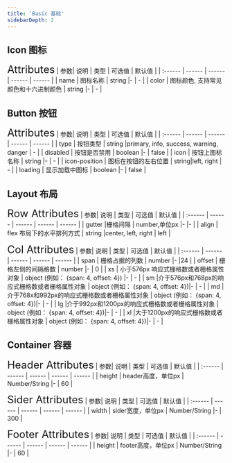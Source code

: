 ```yaml
---
title: 'Basic 基础'
sidebarDepth: 2
---
```

## Icon 图标
<ClientOnly>
  <sakura-icon/>
<font size=5>Attributes</font>
| 参数| 说明 | 类型 | 可选值 | 默认值 |
| :------ | ------ | ------ | ------ | ------ |
| name | 图标名称 | string |- | - |
| color | 图标颜色, 支持常见颜色和十六进制颜色 | string |- | - |

</ClientOnly>



## Button 按钮
<ClientOnly>
  <sakura-button/>
<font size=5>Attributes</font>
| 参数| 说明 | 类型 | 可选值 | 默认值 |
| :------ | ------ | ------ | ------ | ------ |
| type | 按钮类型 | string |primary, info, success, warning, danger | - |
| disabled | 按钮是否禁用 | boolean |- | false |
| icon | 按钮上图标名称 | string |- | - |
| icon-position | 图标在按钮的左右位置 | string|left, right  | - |
| loading | 显示加载中图标 | boolean |- | false |

</ClientOnly>


## Layout 布局
<ClientOnly>
  <sakura-layout/>
<font size=5>Row Attributes</font>
| 参数| 说明 | 类型 | 可选值 | 默认值 |
| :------ | ------ | ------ | ------ | ------ |
| gutter |栅格间隔 | number,单位px |- |- |
| align | flex 布局下的水平排列方式 | string |center, left, right | left |

<font size=5>Col Attributes</font>
| 参数| 说明 | 类型 | 可选值 | 默认值 |
| :------ | ------ | ------ | ------ | ------ |
| span | 栅格占据的列数 | number |- |24 |
| offset | 栅格左侧的间隔格数 | number |- | 0 |
| xs | 小于576px 响应式栅格数或者栅格属性对象 | object (例如： {span: 4, offset: 4})	 |- | - |
| sm |介于576px和768px的响应式栅格数或者栅格属性对象 | object (例如： {span: 4, offset: 4})|-  | - |
| md |介于768x和992px的响应式栅格数或者栅格属性对象 | object (例如： {span: 4, offset: 4})|-  | - |
| lg |介于992px和1200px的响应式栅格数或者栅格属性对象 | object (例如： {span: 4, offset: 4})|-  | - |
| xl |大于1200px的响应式栅格数或者栅格属性对象 | object (例如： {span: 4, offset: 4})|-  | - |
</ClientOnly>

## Container 容器
<ClientOnly>
  <sakura-container/>

<font size=5>Header Attributes</font>
| 参数| 说明 | 类型 | 可选值 | 默认值 |
| :------ | ------ | ------ | ------ | ------ |
| height | header高度，单位px | Number/String |- | 60 |

<font size=5>Sider Attributes</font>
| 参数| 说明 | 类型 | 可选值 | 默认值 |
| :------ | ------ | ------ | ------ | ------ |
| width | sider宽度，单位px | Number/String |- | 300 |

<font size=5>Footer Attributes</font>
| 参数| 说明 | 类型 | 可选值 | 默认值 |
| :------ | ------ | ------ | ------ | ------ |
| height | footer高度，单位px | Number/String |- | 60 |
</ClientOnly>